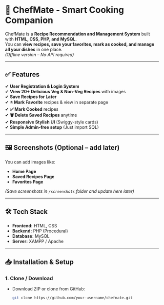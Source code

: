# 🍳 ChefMate - Smart Cooking Companion

ChefMate is a **Recipe Recommendation and Management System** built with **HTML, CSS, PHP, and MySQL**.  
You can **view recipes, save your favorites, mark as cooked, and manage all your dishes** in one place.  
*(Offline version – No API required)*

---

## ✅ Features

✔ **User Registration & Login System**  
✔ **View 20+ Delicious Veg & Non-Veg Recipes** with images  
✔ **Save Recipes for Later**  
✔ **⭐ Mark Favorite** recipes & view in separate page  
✔ **✅ Mark Cooked** recipes  
✔ **🗑 Delete Saved Recipes** anytime  
✔ **Responsive Stylish UI** (Swiggy-style cards)  
✔ **Simple Admin-free setup** (Just import SQL)

---

## 🖼 Screenshots (Optional – add later)

You can add images like:

- **Home Page**  
- **Saved Recipes Page**  
- **Favorites Page**

*(Save screenshots in `/screenshots` folder and update here later)*

---

## 🛠️ Tech Stack

- **Frontend:** HTML, CSS  
- **Backend:** PHP (Procedural)  
- **Database:** MySQL  
- **Server:** XAMPP / Apache

---

## 📥 Installation & Setup

### **1. Clone / Download**

- Download ZIP or clone from GitHub:
  ```bash
  git clone https://github.com/your-username/chefmate.git
